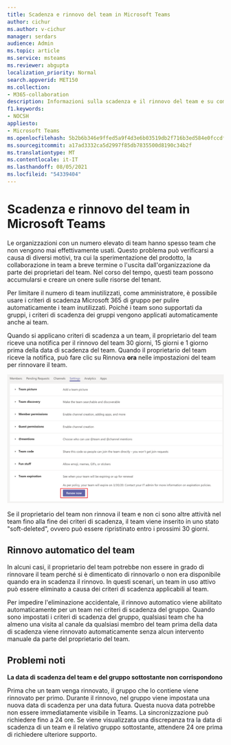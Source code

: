 ```yaml
---
title: Scadenza e rinnovo del team in Microsoft Teams
author: cichur
ms.author: v-cichur
manager: serdars
audience: Admin
ms.topic: article
ms.service: msteams
ms.reviewer: abgupta
localization_priority: Normal
search.appverid: MET150
ms.collection:
- M365-collaboration
description: Informazioni sulla scadenza e il rinnovo del team e su come usare i criteri di scadenza Microsoft 365 gruppo per pulire automaticamente i team inutilizzati Microsoft Teams.
f1.keywords:
- NOCSH
appliesto:
- Microsoft Teams
ms.openlocfilehash: 5b2b6b346e9ffed5a9f4d3e6b03519db2f716b3ed584e0fccdfcbcfd3326d32c
ms.sourcegitcommit: a17ad3332ca5d2997f85db7835500d8190c34b2f
ms.translationtype: MT
ms.contentlocale: it-IT
ms.lasthandoff: 08/05/2021
ms.locfileid: "54339404"
---
```

# <a name="team-expiration-and-renewal-in-microsoft-teams"></a>Scadenza e rinnovo del team in Microsoft Teams

Le organizzazioni con un numero elevato di team hanno spesso team che non vengono mai effettivamente usati. Questo problema può verificarsi a causa di diversi motivi, tra cui la sperimentazione del prodotto, la collaborazione in team a breve termine o l'uscita dall'organizzazione da parte dei proprietari del team. Nel corso del tempo, questi team possono accumularsi e creare un onere sulle risorse del tenant.  

Per limitare il numero di team inutilizzati, come [](/microsoft-365/admin/create-groups/office-365-groups-expiration-policy) amministratore, è possibile usare i criteri di scadenza Microsoft 365 di gruppo per pulire automaticamente i team inutilizzati. Poiché i team sono supportati da gruppi, i criteri di scadenza dei gruppi vengono applicati automaticamente anche ai team.

Quando si applicano criteri di scadenza a un team, il proprietario del team riceve una notifica per il rinnovo del team 30 giorni, 15 giorni e 1 giorno prima della data di scadenza del team. Quando il proprietario del team riceve la notifica, può fare clic su Rinnova **ora** nelle impostazioni del team per rinnovare il team.

![Screenshot del pulsante Rinnova ora per rinnovare un team nelle impostazioni del team](media/team-expiration.png "Screenshot del pulsante Rinnova ora per rinnovare un team nelle impostazioni del team")

Se il proprietario del team non rinnova il team e non ci sono altre attività nel team fino alla fine dei criteri di scadenza, il team viene inserito in uno stato "soft-deleted", ovvero può essere ripristinato entro i prossimi 30 giorni.

## <a name="team-auto-renewal"></a>Rinnovo automatico del team

In alcuni casi, il proprietario del team potrebbe non essere in grado di rinnovare il team perché si è dimenticato di rinnovarlo o non era disponibile quando era in scadenza il rinnovo. In questi scenari, un team in uso attivo può essere eliminato a causa dei criteri di scadenza applicabili al team.  

Per impedire l'eliminazione accidentale, il rinnovo automatico viene abilitato automaticamente per un team nei criteri di scadenza del gruppo. Quando sono impostati i criteri di scadenza del gruppo, qualsiasi team che ha almeno una visita al canale da qualsiasi membro del team prima della data di scadenza viene rinnovato automaticamente senza alcun intervento manuale da parte del proprietario del team.

## <a name="known-issues"></a>Problemi noti

**La data di scadenza del team e del gruppo sottostante non corrispondono**

Prima che un team venga rinnovato, il gruppo che lo contiene viene rinnovato per primo. Durante il rinnovo, nel gruppo viene impostata una nuova data di scadenza per una data futura. Questa nuova data potrebbe non essere immediatamente visibile in Teams. La sincronizzazione può richiedere fino a 24 ore. Se viene visualizzata una discrepanza tra la data di scadenza di un team e il relativo gruppo sottostante, attendere 24 ore prima di richiedere ulteriore supporto.